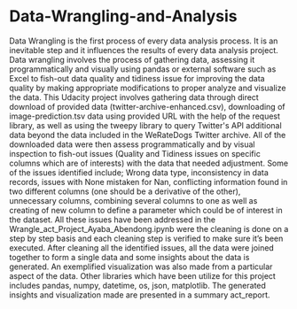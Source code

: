 # Data-Wrangling-and-Analysis 
Data Wrangling is the first process of every data analysis process. It is an inevitable step and it influences the results of every data analysis project. Data wrangling involves the process of gathering data, assessing it programmatically and visually using pandas or external software such as Excel to fish-out data quality and tidiness issue for improving the data quality by making appropriate modifications to proper analyze and visualize the data. This Udacity project involves gathering data through direct download of provided data (twitter-archive-enhanced.csv), downloading of image-prediction.tsv data using provided URL with the help of the request library, as well as using the tweepy library to query Twitter's API additional data beyond the data included in the WeRateDogs Twitter archive. All of the downloaded data were then assess programmatically and by visual inspection to fish-out issues (Quality and Tidiness issues on specific columns which are of interests) with the data that needed adjustment. Some of the issues identified include; Wrong data type, inconsistency in data records, issues with None mistaken for Nan, conflicting information found in two different columns (one should be a derivative of the other), unnecessary columns, combining several columns to one as well as creating of new column to define a parameter which could be of interest in the dataset. All these issues have been addressed in the Wrangle_act_Project_Ayaba_Abendong.ipynb were the cleaning is done on a step by step basis and each cleaning step is verified to make sure it’s been executed. After cleaning all the identified issues, all the data were joined together to form a single data and some insights about the data is generated. An exemplified visualization was also made from a particular aspect of the data. Other libraries which have been utilize for this project includes pandas, numpy, datetime, os, json, matplotlib. The generated insights and visualization made are presented in a summary act_report.

